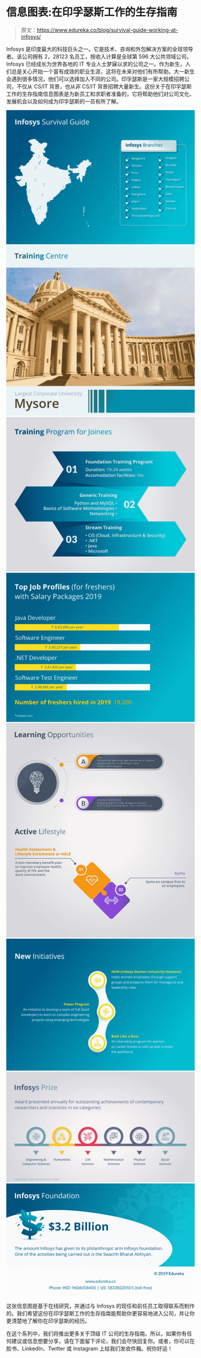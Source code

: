 # 信息图表:在印孚瑟斯工作的生存指南

> 原文：<https://www.edureka.co/blog/survival-guide-working-at-infosys/>

Infosys 是印度最大的科技巨头之一。它是技术、咨询和外包解决方案的全球领导者。该公司拥有 2，28123 名员工，按收入计算是全球第 596 大公共领域公司。Infosys 已经成长为世界各地的 IT 专业人士梦寐以求的公司之一。作为新生，人们总是关心开始一个富有成效的职业生涯，这将在未来对他们有所帮助。大一新生会遇到很多情况，他们可以选择加入不同的公司。印孚瑟斯是一家大规模招聘公司，不仅从 CS/IT 背景，也从非 CS/IT 背景招聘大量新生。这份关于在印孚瑟斯工作的生存指南信息图表是为新员工和求职者准备的，它将帮助他们对公司文化、发展机会以及如何成为印孚瑟斯的一员有所了解。

![Infographic A Survival Guide to Working at Infosys (1)](img/537fbd3888bd1ca3ca7f3bbc6430a7fe.png) ![Infographic A Survival Guide to Working at Infosys (2)](img/76eeeadac7eea7d35ff4125c1cab21a7.png) ![Infographic A Survival Guide to Working at Infosys (3)](img/d9a4888d002085ae5637edc9be2d1007.png) ![Infographic A Survival Guide to Working at Infosys (3)](img/2d468c1a1737e991738632a745b856df.png) ![Infographic A Survival Guide to Working at Infosys (3)](img/bafd1c8faca2cd2638af8c1115f7c213.png) ![Infographic A Survival Guide to Working at Infosys (6)](img/959c23c947c46b2a361dcdc831eaaaf9.png) ![Infographic A Survival Guide to Working at Infosys (7)](img/bec51a24bd39b037a734b35f3b08a64c.png) ![Infographic A Survival Guide to Working at Infosys (8)](img/7a71f8199691663ee91c6885ca046d95.png)

这张信息图是基于在线研究，并通过与 Infosys 的现任和前任员工取得联系而制作的。我们希望这份在印孚瑟斯工作的生存指南能帮助你更容易地进入公司，并让你更清楚地了解你在印孚瑟斯的经历。

在这个系列中，我们将推出更多关于顶级 IT 公司的生存指南。所以，如果你有任何建议或信息想要分享，请在下面留下评论，我们会尽快回复你。或者，你可以在脸书、LinkedIn、Twitter 或 Instagram 上给我们发收件箱。祝你好运！